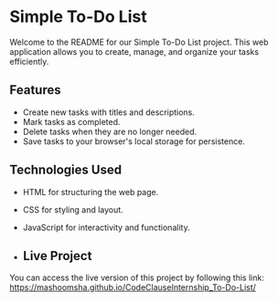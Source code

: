 # Simple To-Do List

Welcome to the README for our Simple To-Do List project. This web application allows you to create, manage, and organize your tasks efficiently.

## Features

- Create new tasks with titles and descriptions.
- Mark tasks as completed.
- Delete tasks when they are no longer needed.
- Save tasks to your browser's local storage for persistence.

## Technologies Used

- HTML for structuring the web page.
- CSS for styling and layout.
- JavaScript for interactivity and functionality.

- ## Live Project

You can access the live version of this project by following this link:
https://mashoomsha.github.io/CodeClauseInternship_To-Do-List/
